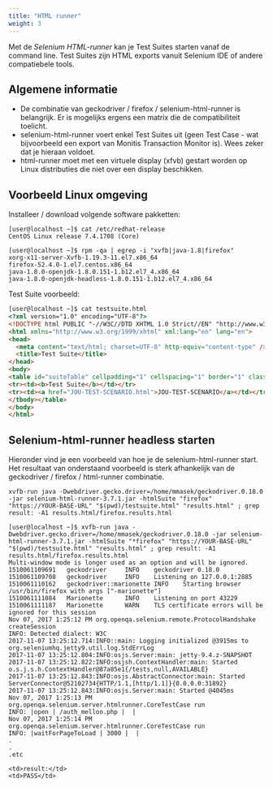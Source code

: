 ```yaml
---
title: "HTML runner"
weight: 3
---
```


Met de _Selenium HTML-runner_ kan je Test Suites starten vanaf de command
line. Test Suites zijn HTML exports vanuit Selenium IDE of andere compatiebele
tools.

## Algemene informatie

* De combinatie van geckodriver / firefox / selenium-html-runner 
is belangrijk. Er is mogelijks ergens een matrix die de
compatibiliteit toelicht.
* selenium-html-runner voert enkel Test Suites uit (geen Test Case -
wat bijvoorbeeld een export van Monitis Transaction Monitor is). 
Wees zeker dat je hieraan voldoet.
* html-runner moet met een virtuele display (xfvb) gestart worden
op Linux distributies die niet over een display beschikken.


## Voorbeeld Linux omgeving
Installeer / download volgende software pakketten:

```shell
[user@localhost ~]$ cat /etc/redhat-release
CentOS Linux release 7.4.1708 (Core)

[user@localhost ~]$ rpm -qa | egrep -i "xvfb|java-1.8|firefox"
xorg-x11-server-Xvfb-1.19.3-11.el7.x86_64
firefox-52.4.0-1.el7.centos.x86_64
java-1.8.0-openjdk-1.8.0.151-1.b12.el7_4.x86_64
java-1.8.0-openjdk-headless-1.8.0.151-1.b12.el7_4.x86_64
```

Test Suite voorbeeld:

```html
[user@localhost ~]$ cat testsuite.html
<?xml version="1.0" encoding="UTF-8"?>
<!DOCTYPE html PUBLIC "-//W3C//DTD XHTML 1.0 Strict//EN" "http://www.w3.org/TR/xhtml1/DTD/xhtml1-strict.dtd">
<html xmlns="http://www.w3.org/1999/xhtml" xml:lang="en" lang="en">
<head>
  <meta content="text/html; charset=UTF-8" http-equiv="content-type" />
  <title>Test Suite</title>
</head>
<body>
<table id="suiteTable" cellpadding="1" cellspacing="1" border="1" class="selenium"><tbody>
<tr><td><b>Test Suite</b></td></tr>
<tr><td><a href="JOU-TEST-SCENARIO.html">JOU-TEST-SCENARIO</a></td></tr>
</tbody></table>
</body>
</html>
```


## Selenium-html-runner headless starten

Hieronder vind je een voorbeeld van hoe je de selenium-html-runner
start. Het resultaat van onderstaand voorbeeld is sterk afhankelijk
van de geckodriver / firefox / html-runner combinatie.

```shell
xvfb-run java -Dwebdriver.gecko.driver=/home/mmasek/geckodriver.0.18.0 -jar selenium-html-runner-3.7.1.jar -htmlSuite "firefox" "https://YOUR-BASE-URL" "$(pwd)/testsuite.html" "results.html" ; grep result: -A1 results.html/firefox.results.html
```

```shell
[user@localhost ~]$ xvfb-run java -Dwebdriver.gecko.driver=/home/mmasek/geckodriver.0.18.0 -jar selenium-html-runner-3.7.1.jar -htmlSuite "*firefox" "https://YOUR-BASE-URL" "$(pwd)/testsuite.html" "results.html" ; grep result: -A1 results.html/firefox.results.html
Multi-window mode is longer used as an option and will be ignored.
1510061109691   geckodriver     INFO    geckodriver 0.18.0
1510061109708   geckodriver     INFO    Listening on 127.0.0.1:2885
1510061110162   geckodriver::marionette INFO    Starting browser /usr/bin/firefox with args ["-marionette"]
1510061111084   Marionette      INFO    Listening on port 43229
1510061111187   Marionette      WARN    TLS certificate errors will be ignored for this session
Nov 07, 2017 1:25:12 PM org.openqa.selenium.remote.ProtocolHandshake createSession
INFO: Detected dialect: W3C
2017-11-07 13:25:12.714:INFO::main: Logging initialized @3915ms to org.seleniumhq.jetty9.util.log.StdErrLog
2017-11-07 13:25:12.804:INFO:osjs.Server:main: jetty-9.4.z-SNAPSHOT
2017-11-07 13:25:12.822:INFO:osjsh.ContextHandler:main: Started o.s.j.s.h.ContextHandler@87a85e1{/tests,null,AVAILABLE}
2017-11-07 13:25:12.843:INFO:osjs.AbstractConnector:main: Started ServerConnector@52102734{HTTP/1.1,[http/1.1]}{0.0.0.0:31892}
2017-11-07 13:25:12.843:INFO:osjs.Server:main: Started @4045ms
Nov 07, 2017 1:25:13 PM org.openqa.selenium.server.htmlrunner.CoreTestCase run
INFO: |open | /auth_mellon.php |  |
Nov 07, 2017 1:25:14 PM org.openqa.selenium.server.htmlrunner.CoreTestCase run
INFO: |waitForPageToLoad | 3000 |  |
.
.
.etc

<td>result:</td>
<td>PASS</td>


```
